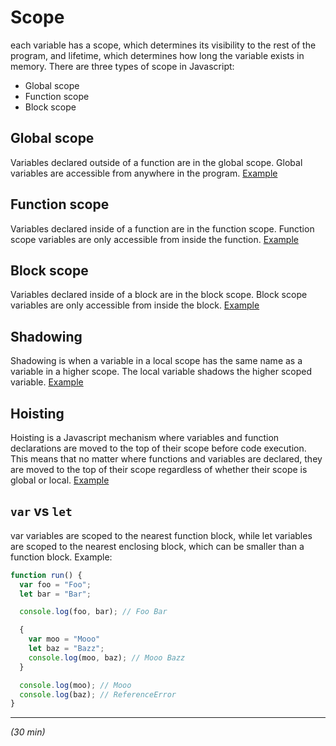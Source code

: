 # Scope
each variable has a scope, which determines its visibility to the rest of the program, and lifetime, which determines how long the variable exists in memory. There are three types of scope in Javascript:
* Global scope
* Function scope
* Block scope
  

## Global scope
Variables declared outside of a function are in the global scope. Global variables are accessible from anywhere in the program.
[Example](index.html#L10)

## Function scope
Variables declared inside of a function are in the function scope. Function scope variables are only accessible from inside the function.
[Example](index.html#L27)

## Block scope
Variables declared inside of a block are in the block scope. Block scope variables are only accessible from inside the block.
[Example](index.html#L41)

## Shadowing
Shadowing is when a variable in a local scope has the same name as a variable in a higher scope. The local variable shadows the higher scoped variable.
[Example](index.html#L54)

## Hoisting
Hoisting is a Javascript mechanism where variables and function declarations are moved to the top of their scope before code execution. This means that no matter where functions and variables are declared, they are moved to the top of their scope regardless of whether their scope is global or local.
[Example](index.html#L65)

## `var` vs `let` 
var variables are scoped to the nearest function block, while let variables are scoped to the nearest enclosing block, which can be smaller than a function block.
Example:
```javascript
function run() {
  var foo = "Foo";
  let bar = "Bar";

  console.log(foo, bar); // Foo Bar

  {
    var moo = "Mooo"
    let baz = "Bazz";
    console.log(moo, baz); // Mooo Bazz
  }

  console.log(moo); // Mooo
  console.log(baz); // ReferenceError
}
```


***
*(30 min)*
